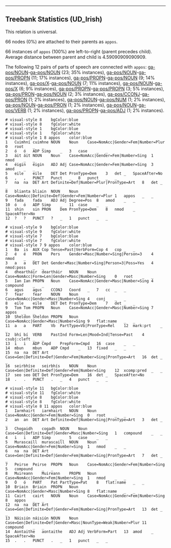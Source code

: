 

--------------------------------------------------------------------------------

## Treebank Statistics (UD_Irish)

This relation is universal.

66 nodes (0%) are attached to their parents as `appos`.

66 instances of `appos` (100%) are left-to-right (parent precedes child).
Average distance between parent and child is 4.59090909090909.

The following 12 pairs of parts of speech are connected with `appos`: [ga-pos/NOUN]()-[ga-pos/NOUN]() (23; 35% instances), [ga-pos/NOUN]()-[ga-pos/PROPN]() (11; 17% instances), [ga-pos/PROPN]()-[ga-pos/NOUN]() (9; 14% instances), [ga-pos/X]()-[ga-pos/NOUN]() (7; 11% instances), [ga-pos/NOUN]()-[ga-pos/X]() (6; 9% instances), [ga-pos/PROPN]()-[ga-pos/PROPN]() (3; 5% instances), [ga-pos/PRON]()-[ga-pos/NOUN]() (2; 3% instances), [ga-pos/CCONJ]()-[ga-pos/PRON]() (1; 2% instances), [ga-pos/NOUN]()-[ga-pos/NUM]() (1; 2% instances), [ga-pos/NOUN]()-[ga-pos/PRON]() (1; 2% instances), [ga-pos/NOUN]()-[ga-pos/VERB]() (1; 2% instances), [ga-pos/PROPN]()-[ga-pos/ADJ]() (1; 2% instances).


~~~ conllu
# visual-style 8	bgColor:blue
# visual-style 8	fgColor:white
# visual-style 1	bgColor:blue
# visual-style 1	fgColor:white
# visual-style 1 8 appos	color:blue
1	Cuimhní	cuimhne	NOUN	Noun	Case=NomAcc|Gender=Fem|Number=Plur	0	root	_	_
2	ó	ó	ADP	Simp	_	3	case	_	_
3	áit	áit	NOUN	Noun	Case=NomAcc|Gender=Fem|Number=Sing	1	nmod	_	_
4	éigin	éigin	ADJ	Adj	Case=NomAcc|Gender=Fem|Number=Sing	3	amod	_	_
5	eile	eile	DET	Det	PronType=Dem	3	det	_	SpaceAfter=No
6	,	,	PUNCT	Punct	_	8	punct	_	_
7	na	na	DET	Art	Definite=Def|Number=Plur|PronType=Art	8	det	_	_
8	blianta	bliain	NOUN	Noun	Case=NomAcc|Definite=Def|Gender=Fem|Number=Plur	1	appos	_	_
9	fada	fada	ADJ	Adj	Degree=Pos	8	amod	_	_
10	ó	ó	ADP	Simp	_	11	case	_	_
11	shin	sin	PRON	Dem	PronType=Dem	8	nmod	_	SpaceAfter=No
12	?	?	PUNCT	?	_	1	punct	_	_

~~~


~~~ conllu
# visual-style 9	bgColor:blue
# visual-style 9	fgColor:white
# visual-style 7	bgColor:blue
# visual-style 7	fgColor:white
# visual-style 7 9 appos	color:blue
1	Ba	is	AUX	Cop	Tense=Past|VerbForm=Cop	4	cop	_	_
2	é	é	PRON	Pers	Gender=Masc|Number=Sing|Person=3	4	nmod	_	_
3	a	a	DET	Det	Gender=Masc|Number=Sing|Person=3|Poss=Yes	4	nmod:poss	_	_
4	dheartháir	deartháir	NOUN	Noun	Case=NomAcc|Form=Len|Gender=Masc|Number=Sing	0	root	_	_
5	Ian	Ian	PROPN	Noun	Case=NomAcc|Gender=Masc|Number=Sing	4	compound	_	_
6	agus	agus	CCONJ	Coord	_	7	cc	_	_
7	fear	fear	NOUN	Noun	Case=NomAcc|Gender=Masc|Number=Sing	4	conj	_	_
8	eile	eile	DET	Det	PronType=Dem	7	det	_	_
9	Tom	Tom	PROPN	Noun	Case=NomAcc|Gender=Masc|Number=Sing	7	appos	_	_
10	Sheldon	Sheldon	PROPN	Noun	Case=NomAcc|Gender=Masc|Number=Sing	9	flat:name	_	_
11	a	a	PART	Vb	PartType=Vb|PronType=Rel	12	mark:prt	_	_
12	bhí	bí	VERB	PastInd	Form=Len|Mood=Ind|Tense=Past	4	csubj:cleft	_	_
13	i	i	ADP	Cmpd	PrepForm=Cmpd	16	case	_	_
14	mbun	mbun	ADP	Cmpd	_	13	fixed	_	_
15	na	na	DET	Art	Case=Gen|Definite=Def|Gender=Fem|Number=Sing|PronType=Art	16	det	_	_
16	seirbhíse	seirbhís	NOUN	Noun	Case=Gen|Definite=Def|Gender=Fem|Number=Sing	12	xcomp:pred	_	_
17	seo	seo	DET	Det	PronType=Dem	16	det	_	SpaceAfter=No
18	.	.	PUNCT	.	_	4	punct	_	_

~~~


~~~ conllu
# visual-style 11	bgColor:blue
# visual-style 11	fgColor:white
# visual-style 8	bgColor:blue
# visual-style 8	fgColor:white
# visual-style 8 11 appos	color:blue
1	Iarmhairt	iarmhairt	NOUN	Noun	Case=NomAcc|Gender=Fem|Number=Sing	0	root	_	_
2	an	an	DET	Art	Definite=Def|Number=Sing|PronType=Art	3	det	_	_
3	Chogaidh	cogadh	NOUN	Noun	Case=Gen|Definite=Def|Gender=Masc|Number=Sing	1	compound	_	_
4	i	i	ADP	Simp	_	5	case	_	_
5	Murascaill	murascaill	NOUN	Noun	Case=NomAcc|Gender=Fem|Number=Sing	1	nmod	_	_
6	na	na	DET	Art	Case=Gen|Definite=Def|Gender=Fem|Number=Sing|PronType=Art	7	det	_	_
7	Peirse	Peirse	PROPN	Noun	Case=NomAcc|Gender=Fem|Number=Sing	5	compound	_	_
8	Muireann	Muireann	PROPN	Noun	Case=NomAcc|Gender=Fem|Number=Sing	1	nmod	_	_
9	Ó	ó	PART	Pat	PartType=Pat	8	flat:name	_	_
10	Briain	Briain	PROPN	Noun	Case=NomAcc|Gender=Masc|Number=Sing	8	flat:name	_	_
11	Cairt	cairt	NOUN	Noun	Case=NomAcc|Gender=Fem|Number=Sing	8	appos	_	_
12	na	na	DET	Art	Case=Gen|Definite=Def|Gender=Fem|Number=Sing|PronType=Art	13	det	_	_
13	Náisiún	náisiún	NOUN	Noun	Case=Gen|Definite=Def|Gender=Masc|NounType=Weak|Number=Plur	11	compound	_	_
14	Aontaithe	aontaithe	ADJ	Adj	VerbForm=Part	13	amod	_	SpaceAfter=No
15	.	.	PUNCT	.	_	1	punct	_	_

~~~


